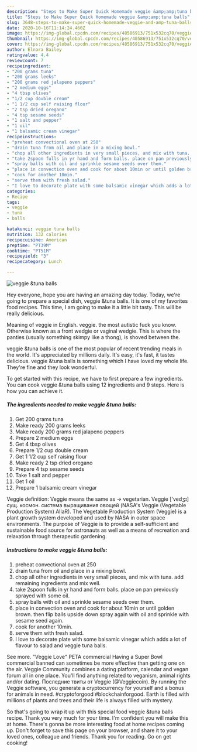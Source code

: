 ```yaml
---
description: "Steps to Make Super Quick Homemade veggie &amp;amp;tuna balls"
title: "Steps to Make Super Quick Homemade veggie &amp;amp;tuna balls"
slug: 3648-steps-to-make-super-quick-homemade-veggie-and-amp-tuna-balls
date: 2020-10-16T11:14:24.460Z
image: https://img-global.cpcdn.com/recipes/48586913/751x532cq70/veggie-tuna-balls-recipe-main-photo.jpg
thumbnail: https://img-global.cpcdn.com/recipes/48586913/751x532cq70/veggie-tuna-balls-recipe-main-photo.jpg
cover: https://img-global.cpcdn.com/recipes/48586913/751x532cq70/veggie-tuna-balls-recipe-main-photo.jpg
author: Elnora Bailey
ratingvalue: 4.4
reviewcount: 7
recipeingredient:
- "200 grams tuna"
- "200 grams leeks"
- "200 grams red jalapeno peppers"
- "2 medium eggs"
- "4 tbsp olives"
- "1/2 cup double cream"
- "1 1/2 cup self raising flour"
- "2 tsp dried oregano"
- "4 tsp sesame seeds"
- "1 salt and pepper"
- "1 oil"
- "1 balsamic cream vinegar"
recipeinstructions:
- "preheat convectional oven at 250"
- "drain tuna from oil and place in a mixing bowl."
- "chop all other ingredients in very small pieces, and mix with tuna. add remaining ingredients and mix well."
- "take 2spoon fulls in yr hand and form balls. place on pan previously sprayed with some oil."
- "spray balls with oil and sprinkle sesame seeds over them."
- "place in convection oven and cook for about 10min or until golden brown. then flip balls upside down spray again with oil and sprinkle with sesame seed again."
- "cook for another 10min."
- "serve them with fresh salad."
- "I love to decorate plate with some balsamic vinegar which adds a lot of flavour to salad and veggie tuna balls."
categories:
- Recipe
tags:
- veggie
- tuna
- balls

katakunci: veggie tuna balls 
nutrition: 132 calories
recipecuisine: American
preptime: "PT39M"
cooktime: "PT51M"
recipeyield: "3"
recipecategory: Lunch

---
```



![veggie &amp;tuna balls](https://img-global.cpcdn.com/recipes/48586913/751x532cq70/veggie-tuna-balls-recipe-main-photo.jpg)

Hey everyone, hope you are having an amazing day today. Today, we're going to prepare a special dish, veggie &amp;tuna balls. It is one of my favorites food recipes. This time, I am going to make it a little bit tasty. This will be really delicious.

Meaning of veggie in English. veggie. the most autistic fuck you know. Otherwise known as a front wedgie or vaginal wedgie. This is where the panties (usually something skimpy like a thong), is shoved between the.

veggie &amp;tuna balls is one of the most popular of recent trending meals in the world. It's appreciated by millions daily. It's easy, it's fast, it tastes delicious. veggie &amp;tuna balls is something which I have loved my whole life. They're fine and they look wonderful.


To get started with this recipe, we have to first prepare a few ingredients. You can cook veggie &amp;tuna balls using 12 ingredients and 9 steps. Here is how you can achieve it.

<!--inarticleads1-->

##### The ingredients needed to make veggie &amp;tuna balls:

1. Get 200 grams tuna
1. Make ready 200 grams leeks
1. Make ready 200 grams red jalapeno peppers
1. Prepare 2 medium eggs
1. Get 4 tbsp olives
1. Prepare 1/2 cup double cream
1. Get 1 1/2 cup self raising flour
1. Make ready 2 tsp dried oregano
1. Prepare 4 tsp sesame seeds
1. Take 1 salt and pepper
1. Get 1 oil
1. Prepare 1 balsamic cream vinegar


Veggie definition: Veggie means the same as → vegetarian. Veggie [&#39;vedʒɪ] сущ. космон. система выращивания овощей (NASA&#39;s Veggie (Vegetable Production System) AllaR). The Vegetable Production System (Veggie) is a plant growth system developed and used by NASA in outer space environments. The purpose of Veggie is to provide a self-sufficient and sustainable food source for astronauts as well as a means of recreation and relaxation through therapeutic gardening. 

<!--inarticleads2-->

##### Instructions to make veggie &amp;tuna balls:

1. preheat convectional oven at 250
1. drain tuna from oil and place in a mixing bowl.
1. chop all other ingredients in very small pieces, and mix with tuna. add remaining ingredients and mix well.
1. take 2spoon fulls in yr hand and form balls. place on pan previously sprayed with some oil.
1. spray balls with oil and sprinkle sesame seeds over them.
1. place in convection oven and cook for about 10min or until golden brown. then flip balls upside down spray again with oil and sprinkle with sesame seed again.
1. cook for another 10min.
1. serve them with fresh salad.
1. I love to decorate plate with some balsamic vinegar which adds a lot of flavour to salad and veggie tuna balls.


See more. &#34;Veggie Love&#34; PETA commercial Having a Super Bowl commercial banned can sometimes be more effective than getting one on the air. Veggie Community combines a dating platform, calendar and vegan forum all in one place. You&#39;ll find anything related to veganism, animal rights and/or dating. Последние твиты от Veggie (@Veggiecoin). By running the Veggie software, you generate a cryptocurrency for yourself and a bonus for animals in need. #cryptoforgood #blockchainforgood. Earth is filled with millions of plants and trees and their life is always filled with mystery. 

So that's going to wrap it up with this special food veggie &amp;tuna balls recipe. Thank you very much for your time. I'm confident you will make this at home. There's gonna be more interesting food at home recipes coming up. Don't forget to save this page on your browser, and share it to your loved ones, colleague and friends. Thank you for reading. Go on get cooking!
